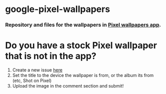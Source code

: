 # google-pixel-wallpapers
### Repository and files for the wallpapers in [Pixel wallpapers app](https://github.com/wacko1805).

# Do you have a stock Pixel wallpaper that is not in the app?
  
1. Create a new issue [here](https://github.com/wacko1805/google-pixel-wallpapers/issues/new)
2. Set the title to the device the wallpaper is from, or the album its from (etc, Shot on Pixel)
3. Upload the image in the comment section and submit!
